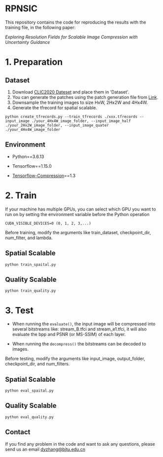 # RPNSIC

This repository contains the code for reproducing the results with the training file, in the following paper:

_Exploring Resolution Fields for Scalable Image Compression with Uncertainty Guidance_

# 1. Preparation

## Dataset
1. Download [CLIC2020 Dateset](https://tensorflow.google.cn/datasets/catalog/clic) and place them in 'Dataset\'.
2. You can generate the patches using the patch generation file from [Link](https://github.com/liujiaheng/CompressionData).
3. Downsample the training images to size HxW, 2Hx2W and 4Hx4W.
4. Generate the tfrecord for spatial scalable.
```
python create_tfrecords.py --train_tfrecords ./xxx.tfrecords --input_image ./your_4Hx4W_image_folder, --input_image_half ./your_2Hx2W_image_folder, --input_image_quater ./your_4Hx4W_image_folder
```

## Environment

* Python==3.6.13

* Tensorflow==1.15.0

* [Tensorflow-Compression](https://github.com/tensorflow/compression)==1.3

# 2. Train

If your machine has multiple GPUs, you can select which GPU you want to run on by setting the environment variable before the Python operation
```
CUDA_VISIBLE_DEVICES=0 (0, 1, 2, 3,...)
```

Before training, modify the arguments like train_dataset, checkpoint_dir, num_filter, and lambda.

## Spatial Scalable
```
python train_spaital.py
```

## Quality Scalable
```
python train_quality.py
```

# 3. Test

* When running the `evaluate()`, the input image will be compressed into several bitstreams like: stream_B.tfci and stream_e1.tfci, it will also evaluate the bpp and PSNR (or MS-SSIM) of each layer.

* When running the `decompress()` the bitstreams can be decoded to images.

Before testing, modify the arguments like input_image, output_folder, checkpoint_dir, and num_filters.

## Spatial Scalable
```
python eval_spaital.py
```

## Quality Scalable
```
python eval_quality.py
```

## Contact
If you find any problem in the code and want to ask any questions, please send us an email
dyzhang@bjtu.edu.cn
